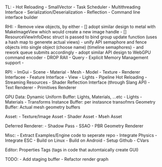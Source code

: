 TL:
    - Hot Reloading
    - SmallVector
    - Task Scheduler
    - Multithreading Interface
    - Serialization/Deserialization
    - Reflection
    - Command line interface builder

RHI:
    - Remove view objects, by either
        - [] adopt similar design to metal with MakeImageView which would create a new image handle
        - [] ResourceViewInfoDesc struct is passed to bind group update function (uses a hash map to generete actual views)
    - unify API semaphore and fence objects into single object (choose name) (timeline semaphores)
        - and rework queue submits accordingly
    - adopt similar API design to WebGPU command encoder
    - DROP RAII
    - Query
    - Explicit Memory Management support
    -

RPI:
    - ImGui
    - Scene
    - Material
    - Mesh
    - Model
    - Texture
    - Renderer Interfacee
    - Feature Interface
    - View
    - Lights
    - Pipeline Hot Reloading
    - Streaming Resources
    - Shader Reflection Interface (through Slang API)
    - Text Renderer
    - Primitives Renderer

GPU Data:
    Dynamic Uniform Buffer: Lights, Materials, ...etc
        - Lights
        - Materials
        - Transforms
    Instance Buffer: per instasnce transofmrs
    Geometry Buffer: Actual mesh geometry buffers

Asset:
    - Texture/Image Asset
    - Shader Asset
    - Mseh Asset

Deferred Renderer:
    - Shadow Pass
    - SSAO
    - PBR Geometry Renderer

Misc:
    - Extract Examples/Engine code to seperate repo
    - Integrate Physics
    - Integrate ESC
    - Build on Linux
    - Build on Android
    - Setup Github
    - CVars

Editor:
    Properties Tags (tags in code that automtaically create GUI)


TODO:
    - Add staging buffer
    - Refactor render graph
